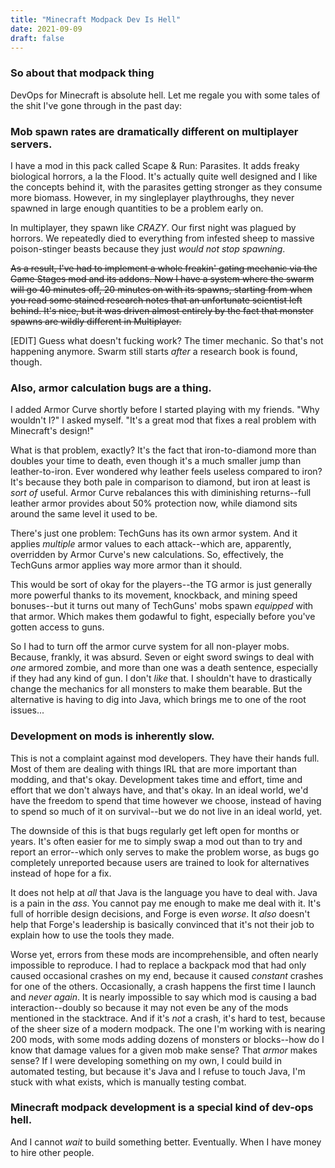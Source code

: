 ```yaml
---
title: "Minecraft Modpack Dev Is Hell"
date: 2021-09-09
draft: false
---
```


### So about that modpack thing

DevOps for Minecraft is absolute hell. Let me regale you with some tales of the shit I've gone through in the past day:

### Mob spawn rates are dramatically different on multiplayer servers.

I have a mod in this pack called Scape & Run: Parasites. It adds freaky biological horrors, a la the Flood. It's actually quite well designed and I like the concepts behind it, with the parasites getting stronger as they consume more biomass. However, in my singleplayer playthroughs, they never spawned in large enough quantities to be a problem early on.

In multiplayer, they spawn like *CRAZY*. Our first night was plagued by horrors. We repeatedly died to everything from infested sheep to massive poison-stinger beasts because they just *would not stop spawning*.

~~As a result, I've had to implement a whole freakin' gating mechanic via the Game Stages mod and its addons. Now I have a system where the swarm will go 40 minutes off, 20 minutes on with its spawns, starting from when you read some stained research notes that an unfortunate scientist left behind. It's nice, but it was driven almost entirely by the fact that monster spawns are wildly different in Multiplayer.~~

[EDIT] Guess what doesn't fucking work? The timer mechanic. So that's not happening anymore. Swarm still starts *after* a research book is found, though.

### Also, armor calculation bugs are a thing.

I added Armor Curve shortly before I started playing with my friends. "Why wouldn't I?" I asked myself. "It's a great mod that fixes a real problem with Minecraft's design!"

What is that problem, exactly? It's the fact that iron-to-diamond more than doubles your time to death, even though it's a much smaller jump than leather-to-iron. Ever wondered why leather feels useless compared to iron? It's because they both pale in comparison to diamond, but iron at least is *sort of* useful. Armor Curve rebalances this with diminishing returns--full leather armor provides about 50% protection now, while diamond sits around the same level it used to be.

There's just one problem: TechGuns has its own armor system. And it applies *multiple* armor values to each attack--which are, apparently, overridden by Armor Curve's new calculations. So, effectively, the TechGuns armor applies way more armor than it should.

This would be sort of okay for the players--the TG armor is just generally more powerful thanks to its movement, knockback, and mining speed bonuses--but it turns out many of TechGuns' mobs spawn *equipped* with that armor. Which makes them godawful to fight, especially before you've gotten access to guns.

So I had to turn off the armor curve system for all non-player mobs. Because, frankly, it was absurd. Seven or eight sword swings to deal with *one* armored zombie, and more than one was a death sentence, especially if they had any kind of gun. I don't *like* that. I shouldn't have to drastically change the mechanics for all monsters to make them bearable. But the alternative is having to dig into Java, which brings me to one of the root issues...

### Development on mods is inherently slow.

This is not a complaint against mod developers. They have their hands full. Most of them are dealing with things IRL that are more important than modding, and that's okay. Development takes time and effort, time and effort that we don't always have, and that's okay. In an ideal world, we'd have the freedom to spend that time however we choose, instead of having to spend so much of it on survival--but we do not live in an ideal world, yet.

The downside of this is that bugs regularly get left open for months or years. It's often easier for me to simply swap a mod out than to try and report an error--which only serves to make the problem worse, as bugs go completely unreported because users are trained to look for alternatives instead of hope for a fix.

It does not help at *all* that Java is the language you have to deal with. Java is a pain in the *ass*. You cannot pay me enough to make me deal with it. It's full of horrible design decisions, and Forge is even *worse*. It *also* doesn't help that Forge's leadership is basically convinced that it's not their job to explain how to use the tools they made.

Worse yet, errors from these mods are incomprehensible, and often nearly impossible to reproduce. I had to replace a backpack mod that had only caused occasional crashes on my end, because it caused *constant* crashes for one of the others. Occasionally, a crash happens the first time I launch and *never again*. It is nearly impossible to say which mod is causing a bad interaction--doubly so because it may not even be any of the mods mentioned in the stacktrace. And if it's *not* a crash, it's hard to test, because of the sheer size of a modern modpack. The one I'm working with is nearing 200 mods, with some mods adding dozens of monsters or blocks--how do I know that damage values for a given mob make sense? That *armor* makes sense? If I were developing something on my own, I could build in automated testing, but because it's Java and I refuse to touch Java, I'm stuck with what exists, which is manually testing combat.

### Minecraft modpack development is a special kind of dev-ops hell.

And I cannot *wait* to build something better. Eventually. When I have money to hire other people.
